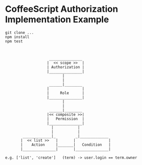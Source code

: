 # CoffeeScript Authorization Implementation Example

    git clone ...
    npm install
    npm test



                        _______________
                       |  << scope >>  |
                       | Authorization |
                       |_______________|
                              |
                              |
                        ______|________
                       |               |
                       |     Role      |
                       |_______________|
                              |
                              |
                        ______|________
                       |<< composite >>|
                       |   Permission  |
                       |_______________|
                         |           |
                         |           |
            _____________|_         _|_____________
           |  << list >>   |       |               |
           |    Action     |_______|   Condition   |
           |_______________|       |_______________|

    e.g. ['list', 'create']   (term) -> user.login == term.owner
